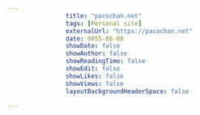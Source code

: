 ---
                title: "pacochan.net"
                tags: [Personal site]
                externalUrl: "https://pacochan.net"
                date: 9955-08-08
                showDate: false
                showAuthor: false
                showReadingTime: false
                showEdit: false
                showLikes: false
                showViews: false
                layoutBackgroundHeaderSpace: false
                ---

